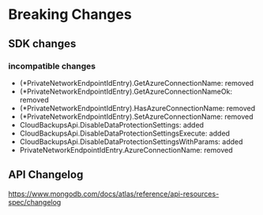 # Breaking Changes

## SDK changes

### incompatible changes

- (\*PrivateNetworkEndpointIdEntry).GetAzureConnectionName: removed
- (\*PrivateNetworkEndpointIdEntry).GetAzureConnectionNameOk: removed
- (\*PrivateNetworkEndpointIdEntry).HasAzureConnectionName: removed
- (\*PrivateNetworkEndpointIdEntry).SetAzureConnectionName: removed
- CloudBackupsApi.DisableDataProtectionSettings: added
- CloudBackupsApi.DisableDataProtectionSettingsExecute: added
- CloudBackupsApi.DisableDataProtectionSettingsWithParams: added
- PrivateNetworkEndpointIdEntry.AzureConnectionName: removed

## API Changelog

https://www.mongodb.com/docs/atlas/reference/api-resources-spec/changelog
